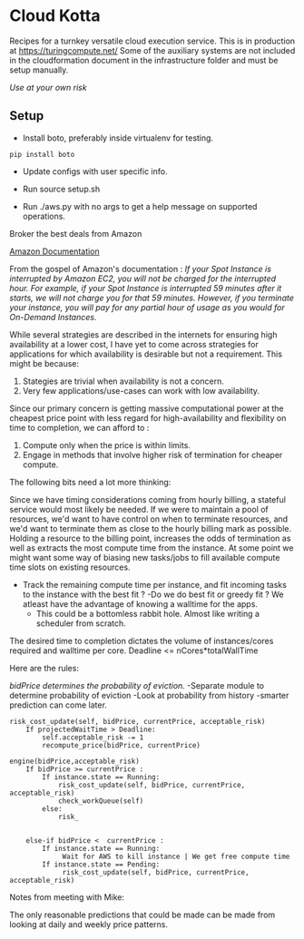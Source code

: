# Cloud Kotta


Recipes for a turnkey versatile cloud execution service. This is in production at https://turingcompute.net/
Some of the auxiliary systems are not included in the cloudformation document in the infrastructure folder
and must be setup manually.

*Use at your own risk*


## Setup

* Install boto, preferably inside virtualenv for testing.
```
pip install boto
```

* Update configs with user specific info.

* Run source setup.sh

* Run ./aws.py with no args to get a help message on supported operations.


Broker the best deals from Amazon

[Amazon Documentation](https://aws.amazon.com/blogs/aws/new-ec2-spot-instance-termination-notices/)

From the gospel of Amazon's documentation :
*_If your Spot Instance is interrupted by Amazon EC2, you will not be charged for the interrupted hour. For example, if your Spot Instance is interrupted 59 minutes after it starts, we will not charge you for that 59 minutes. However, if you terminate your instance, you will pay for any partial hour of usage as you would for On-Demand Instances._*

While several strategies are described in the internets for ensuring high availability at a lower cost, I have
yet to come across strategies for applications for which availability is desirable but not a requirement. This
might be because:

1. Stategies are trivial when availability is not a concern.
2. Very few applications/use-cases can work with low availability.

Since our primary concern is getting massive computational power at the cheapest price point with
less regard for high-availability and flexibility on time to completion, we can afford to :

1. Compute only when the price is within limits.
2. Engage in methods that involve higher risk of termination for cheaper compute.


The following bits need a lot more thinking:

Since we have timing considerations coming from hourly billing, a stateful service would most likely
be needed. If we were to maintain a pool of resources, we'd want to have control on when to terminate
resources, and we'd want to terminate them as close to the hourly billing mark as possible. Holding
a resource to the billing point, increases the odds of termination as well as extracts the most
compute time from the instance. At some point we might want some way of biasing new tasks/jobs to
fill available compute time slots on existing resources.

- Track the remaining compute time per instance, and fit incoming tasks to the instance with the
  best fit ? -Do we do best fit or greedy fit ? We atleast have the advantage of knowing a walltime
  for the apps.
    - This could be a bottomless rabbit hole. Almost like writing a scheduler from scratch.


The desired time to completion dictates the volume of instances/cores required and walltime per core.
  Deadline <= nCores*totalWallTime


Here are the rules:

*bidPrice determines the probability of eviction.*
 -Separate module to determine probability of eviction
    -Look at probability from history
    -smarter prediction can come later.

```
risk_cost_update(self, bidPrice, currentPrice, acceptable_risk)
    If projectedWaitTime > Deadline:
        self.acceptable_risk -= 1
        recompute_price(bidPrice, currentPrice)

engine(bidPrice,acceptable_risk)
    If bidPrice >= currentPrice :
        If instance.state == Running:
            risk_cost_update(self, bidPrice, currentPrice, acceptable_risk)
            check_workQueue(self)
        else:
            risk_


    else-if bidPrice <  currentPrice :
        If instance.state == Running:
             Wait for AWS to kill instance | We get free compute time
        If instance.state == Pending:
             risk_cost_update(self, bidPrice, currentPrice, acceptable_risk)

```

Notes from meeting with Mike:

The only reasonable predictions that could be made can be made from
looking at daily and weekly price patterns. 

